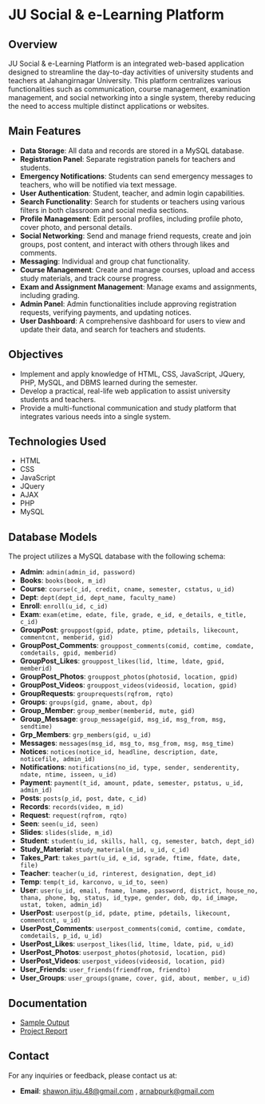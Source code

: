 # JU Social & e-Learning Platform

## Overview

JU Social & e-Learning Platform is an integrated web-based application designed to streamline the day-to-day activities of university students and teachers at Jahangirnagar University. This platform centralizes various functionalities such as communication, course management, examination management, and social networking into a single system, thereby reducing the need to access multiple distinct applications or websites.

## Main Features

- **Data Storage**: All data and records are stored in a MySQL database.
- **Registration Panel**: Separate registration panels for teachers and students.
- **Emergency Notifications**: Students can send emergency messages to teachers, who will be notified via text message.
- **User Authentication**: Student, teacher, and admin login capabilities.
- **Search Functionality**: Search for students or teachers using various filters in both classroom and social media sections.
- **Profile Management**: Edit personal profiles, including profile photo, cover photo, and personal details.
- **Social Networking**: Send and manage friend requests, create and join groups, post content, and interact with others through likes and comments.
- **Messaging**: Individual and group chat functionality.
- **Course Management**: Create and manage courses, upload and access study materials, and track course progress.
- **Exam and Assignment Management**: Manage exams and assignments, including grading.
- **Admin Panel**: Admin functionalities include approving registration requests, verifying payments, and updating notices.
- **User Dashboard**: A comprehensive dashboard for users to view and update their data, and search for teachers and students.

## Objectives

- Implement and apply knowledge of HTML, CSS, JavaScript, JQuery, PHP, MySQL, and DBMS learned during the semester.
- Develop a practical, real-life web application to assist university students and teachers.
- Provide a multi-functional communication and study platform that integrates various needs into a single system.

## Technologies Used

- HTML
- CSS
- JavaScript
- JQuery
- AJAX
- PHP
- MySQL

## Database Models

The project utilizes a MySQL database with the following schema:

- **Admin**: `admin(admin_id, password)`
- **Books**: `books(book, m_id)`
- **Course**: `course(c_id, credit, cname, semester, cstatus, u_id)`
- **Dept**: `dept(dept_id, dept_name, faculty_name)`
- **Enroll**: `enroll(u_id, c_id)`
- **Exam**: `exam(etime, edate, file, grade, e_id, e_details, e_title, c_id)`
- **GroupPost**: `grouppost(gpid, pdate, ptime, pdetails, likecount, commentcnt, memberid, gid)`
- **GroupPost_Comments**: `grouppost_comments(comid, comtime, comdate, comdetails, gpid, memberid)`
- **GroupPost_Likes**: `grouppost_likes(lid, ltime, ldate, gpid, memberid)`
- **GroupPost_Photos**: `grouppost_photos(photosid, location, gpid)`
- **GroupPost_Videos**: `grouppost_videos(videosid, location, gpid)`
- **GroupRequests**: `grouprequests(rqfrom, rqto)`
- **Groups**: `groups(gid, gname, about, dp)`
- **Group_Member**: `group_member(memberid, mute, gid)`
- **Group_Message**: `group_message(gid, msg_id, msg_from, msg, sendtime)`
- **Grp_Members**: `grp_members(gid, u_id)`
- **Messages**: `messages(msg_id, msg_to, msg_from, msg, msg_time)`
- **Notices**: `notices(notice_id, headline, description, date, noticefile, admin_id)`
- **Notifications**: `notifications(no_id, type, sender, senderentity, ndate, ntime, isseen, u_id)`
- **Payment**: `payment(t_id, amount, pdate, semester, pstatus, u_id, admin_id)`
- **Posts**: `posts(p_id, post, date, c_id)`
- **Records**: `records(video, m_id)`
- **Request**: `request(rqfrom, rqto)`
- **Seen**: `seen(u_id, seen)`
- **Slides**: `slides(slide, m_id)`
- **Student**: `student(u_id, skills, hall, cg, semester, batch, dept_id)`
- **Study_Material**: `study_material(m_id, u_id, c_id)`
- **Takes_Part**: `takes_part(u_id, e_id, sgrade, ftime, fdate, date, file)`
- **Teacher**: `teacher(u_id, rinterest, designation, dept_id)`
- **Temp**: `temp(t_id, karconvo, u_id_to, seen)`
- **User**: `user(u_id, email, fname, lname, password, district, house_no, thana, phone, bg, status, id_type, gender, dob, dp, id_image, ustat, token, admin_id)`
- **UserPost**: `userpost(p_id, pdate, ptime, pdetails, likecount, commentcnt, u_id)`
- **UserPost_Comments**: `userpost_comments(comid, comtime, comdate, comdetails, p_id, u_id)`
- **UserPost_Likes**: `userpost_likes(lid, ltime, ldate, pid, u_id)`
- **UserPost_Photos**: `userpost_photos(photosid, location, pid)`
- **UserPost_Videos**: `userpost_videos(videosid, location, pid)`
- **User_Friends**: `user_friends(friendfrom, friendto)`
- **User_Groups**: `user_groups(gname, cover, gid, about, member, u_id)`



## Documentation

- [Sample Output](Project%20Documents/JU%20Social%20and%20E-Learning%20Platform%20Outputs.pdf)
- [Project Report](Project%20Documents/Project%20Report%20-%20Group-%2019.pdf)


## Contact

For any inquiries or feedback, please contact us at:
- **Email**: shawon.iitju.48@gmail.com , arnabpurk@gmail.com
  
